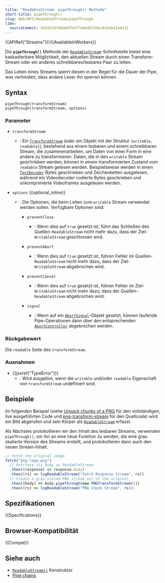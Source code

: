 ```yaml
---
title: "ReadableStream: pipeThrough() Methode"
short-title: pipeThrough()
slug: Web/API/ReadableStream/pipeThrough
l10n:
  sourceCommit: 3e543cdfe8dddfb4774a64bf3decdcbab42a4111
---
```


{{APIRef("Streams")}}{{AvailableInWorkers}}

Die **`pipeThrough()`** Methode der [`ReadableStream`](/de/docs/Web/API/ReadableStream)-Schnittstelle bietet eine kaskadierbare Möglichkeit, den aktuellen Stream durch einen Transform-Stream oder ein anderes schreibbares/lesbares Paar zu leiten.

Das Leiten eines Streams sperrt diesen in der Regel für die Dauer der Pipe, was verhindert, dass andere Leser ihn sperren können.

## Syntax

```js-nolint
pipeThrough(transformStream)
pipeThrough(transformStream, options)
```

### Parameter

- `transformStream`

  - : Ein [`TransformStream`](/de/docs/Web/API/TransformStream) (oder ein Objekt mit der Struktur `{writable, readable}`), bestehend aus einem lesbaren und einem schreibbaren Stream, die zusammenarbeiten, um Daten von einer Form in eine andere zu transformieren.
    Daten, die in den `writable` Stream geschrieben werden, können in einem transformierten Zustand vom `readable` Stream gelesen werden.
    Beispielsweise werden in einen [`TextDecoder`](/de/docs/Web/API/TextDecoder) Bytes geschrieben und Zeichenketten ausgelesen, während ein Videodecoder codierte Bytes geschrieben und unkomprimierte Videoframes ausgelesen werden.

- `options` {{optional_inline}}

  - : Die Optionen, die beim Leiten zum `writable` Stream verwendet werden sollen.
    Verfügbare Optionen sind:

    - `preventClose`

      - : Wenn dies auf `true` gesetzt ist, führt das Schließen des Quellen-`ReadableStream` nicht mehr dazu, dass der Ziel-`WritableStream` geschlossen wird.

    - `preventAbort`

      - : Wenn dies auf `true` gesetzt ist, führen Fehler im Quellen-`ReadableStream` nicht mehr dazu, dass der Ziel-`WritableStream` abgebrochen wird.

    - `preventCancel`

      - : Wenn dies auf `true` gesetzt ist, führen Fehler im Ziel-`WritableStream` nicht mehr dazu, dass der Quellen-`ReadableStream` abgebrochen wird.

    - `signal`
      - : Wenn auf ein [`AbortSignal`](/de/docs/Web/API/AbortSignal)-Objekt gesetzt, können laufende Pipe-Operationen dann über den entsprechenden [`AbortController`](/de/docs/Web/API/AbortController) abgebrochen werden.

### Rückgabewert

Die `readable` Seite des `transformStream`.

### Ausnahmen

- {{jsxref("TypeError")}}
  - : Wird ausgelöst, wenn die `writable` und/oder `readable` Eigenschaft von `transformStream` undefiniert sind.

## Beispiele

Im folgenden Beispiel (siehe [Unpack chunks of a PNG](https://mdn.github.io/dom-examples/streams/png-transform-stream/) für den vollständigen, live ausgeführten Code und [png-transform-stream](https://github.com/mdn/dom-examples/tree/main/streams/png-transform-stream) für den Quellcode) wird ein Bild abgerufen und sein Körper als [`ReadableStream`](/de/docs/Web/API/ReadableStream) erfasst.

Als Nächstes protokollieren wir den Inhalt des lesbaren Streams, verwenden `pipeThrough()`, um ihn an eine neue Funktion zu senden, die eine grau skalierte Version des Streams erstellt, und protokollieren dann auch den neuen Stream-Inhalt.

```js
// Fetch the original image
fetch("png-logo.png")
  // Retrieve its body as ReadableStream
  .then((response) => response.body)
  .then((rs) => logReadableStream("Fetch Response Stream", rs))
  // Create a gray-scaled PNG stream out of the original
  .then((body) => body.pipeThrough(new PNGTransformStream()))
  .then((rs) => logReadableStream("PNG Chunk Stream", rs));
```

## Spezifikationen

{{Specifications}}

## Browser-Kompatibilität

{{Compat}}

## Siehe auch

- [`ReadableStream()`](/de/docs/Web/API/ReadableStream/ReadableStream) Konstruktor
- [Pipe chains](/de/docs/Web/API/Streams_API/Using_readable_streams#pipe_chains)
